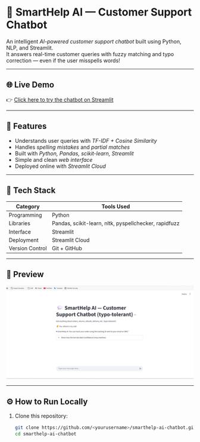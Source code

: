 # 🤖 SmartHelp AI — Customer Support Chatbot  

An intelligent *AI-powered customer support chatbot* built using Python, NLP, and Streamlit.  
It answers real-time customer queries with fuzzy matching and typo correction — even if the user misspells words!  

---

## 🌐 Live Demo  
👉 [Click here to try the chatbot on Streamlit](https://smartapp-ai-chatbot-buqdtnyqfihnhu57vxe2ny.streamlit.app/)

---

## 🧠 Features
- Understands user queries with *TF-IDF + Cosine Similarity*
- Handles *spelling mistakes* and *partial matches*
- Built with *Python, Pandas, scikit-learn, Streamlit*
- Simple and clean *web interface*
- Deployed online with *Streamlit Cloud*

---

## 🧰 Tech Stack
| Category | Tools Used |
|-----------|-------------|
| Programming | Python |
| Libraries | Pandas, scikit-learn, nltk, pyspellchecker, rapidfuzz |
| Interface | Streamlit |
| Deployment | Streamlit Cloud |
| Version Control | Git + GitHub |

---

## 📸 Preview
![Chatbot Screenshot](https://github.com/SunnySalvi090/smarthelp-ai-chatbot/blob/main/smarthelp-ai-chatbot-screenshot.png)

---

## ⚙️ How to Run Locally
1. Clone this repository:
   ```bash
   git clone https://github.com/<yourusername>/smarthelp-ai-chatbot.git
   cd smarthelp-ai-chatbot